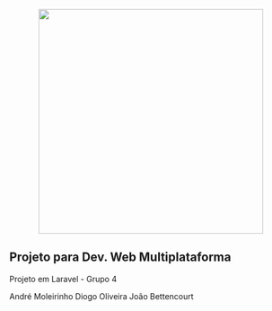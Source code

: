 <p align="center"><a href="https://laravel.com" target="_blank"><img src="https://lh3.googleusercontent.com/proxy/iA4tzf6dsPDGbWWzbTbVtYJp01i3p127nSbBr0N5aFLdU2F7Ics9vrmMP3TmYLQ8iAZ61HdZCdJDho1ecIc6r-1PdlDNY7bxywX_Lw3g7d-qspeqfpX1tzk" width="400"></a></p>

## Projeto para Dev. Web Multiplataforma

Projeto em Laravel - Grupo 4

André Moleirinho
Diogo Oliveira
João Bettencourt

